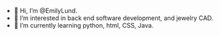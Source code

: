 - 👋 Hi, I’m @EmilyLund.
- 👀 I’m interested in back end software development, and jewelry CAD.
- 🌱 I’m currently learning python, html, CSS, Java.

<!---
EmilyLund/EmilyLund is a ✨ special ✨ repository because its `README.md` (this file) appears on your GitHub profile.
You can click the Preview link to take a look at your changes.
--->
